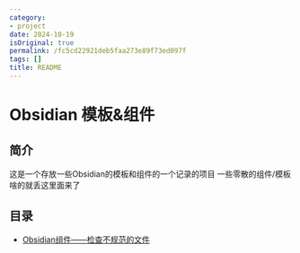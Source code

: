 ```yaml
---
category:
- project
date: 2024-10-19
isOriginal: true
permalink: /fc5cd22921deb5faa273e89f73ed097f
tags: []
title: README
---
```

# Obsidian 模板&组件

## 简介
这是一个存放一些Obsidian的模板和组件的一个记录的项目
一些零散的组件/模板啥的就丢这里面来了

## 目录
- [Obsidian组件——检查不规范的文件](./Obsidian组件——检查不规范的文件.md)